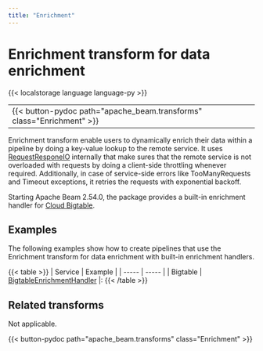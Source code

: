 ```yaml
---
title: "Enrichment"
---
```

<!--
Licensed under the Apache License, Version 2.0 (the "License");
you may not use this file except in compliance with the License.
You may obtain a copy of the License at

http://www.apache.org/licenses/LICENSE-2.0

Unless required by applicable law or agreed to in writing, software
distributed under the License is distributed on an "AS IS" BASIS,
WITHOUT WARRANTIES OR CONDITIONS OF ANY KIND, either express or implied.
See the License for the specific language governing permissions and
limitations under the License.
-->

# Enrichment transform for data enrichment

{{< localstorage language language-py >}}

<table>
  <tr>
    <td>
      <a>
      {{< button-pydoc path="apache_beam.transforms" class="Enrichment" >}}
      </a>
   </td>
  </tr>
</table>

Enrichment transform enable users to dynamically enrich their data within a pipeline by doing a key-value lookup to the remote service. It uses [RequestResponeIO](https://beam.apache.org/releases/pydoc/current/apache_beam.io.requestresponseio.html#apache_beam.io.requestresponseio.RequestResponseIO) internally that make sures that the remote service is not overloaded with requests by doing a client-side throttling whenever required. Additionally, in case of service-side errors like TooManyRequests and Timeout exceptions, it retries the requests with exponential backoff.

Starting Apache Beam 2.54.0, the package provides a built-in enrichment handler for [Cloud Bigtable](https://cloud.google.com/bigtable?hl=en).

## Examples

The following examples show how to create pipelines that use the Enrichment transform for data enrichment with built-in enrichment handlers.

{{< table >}}
| Service | Example |
| ----- | ----- |
| Bigtable | [BigtableEnrichmentHandler](/documentation/transforms/python/elementwise/enrichment-bigtable/#example-enrich-data-with-bigtable) |:
{{< /table >}}

## Related transforms

Not applicable.

{{< button-pydoc path="apache_beam.transforms" class="Enrichment" >}}